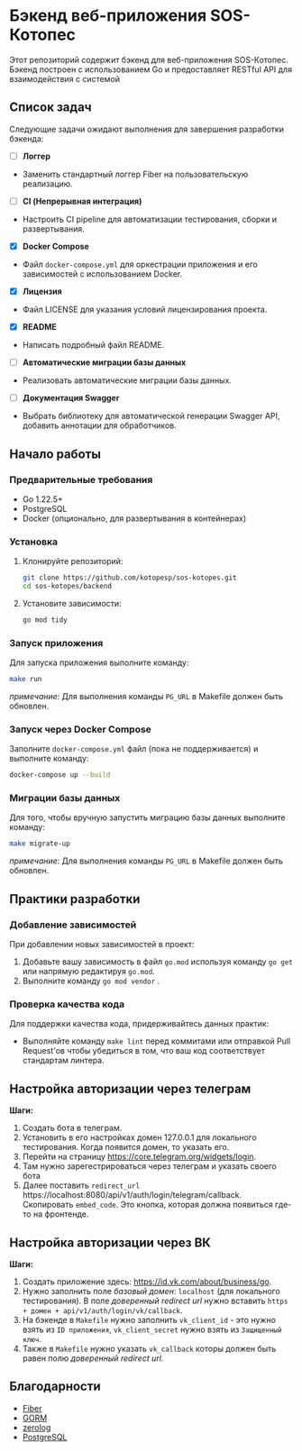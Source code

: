 # Бэкенд веб-приложения SOS-Котопес

Этот репозиторий содержит бэкенд для веб-приложения SOS-Котопес.
Бэкенд построен с использованием Go и предоставляет RESTful API для взаимодействия с системой

## Список задач

Следующие задачи ожидают выполнения для завершения разработки бэкенда:

- [ ] **Логгер**
- Заменить стандартный логгер Fiber на пользовательскую реализацию.

- [ ] **CI (Непрерывная интеграция)**
- Настроить CI pipeline для автоматизации тестирования, сборки и развертывания.

- [X] **Docker Compose**
- Файл `docker-compose.yml` для оркестрации приложения и его зависимостей с использованием Docker.

- [X] **Лицензия**
- Файл LICENSE для указания условий лицензирования проекта.

- [X] **README**
- Написать подробный файл README.

- [ ] **Автоматические миграции базы данных**
- Реализовать автоматические миграции базы данных.

- [ ] **Документация Swagger**
- Выбрать библиотеку для автоматической генерации Swagger API, добавить аннотации для обработчиков.


## Начало работы

### Предварительные требования

- Go 1.22.5+
- PostgreSQL
- Docker (опционально, для развертывания в контейнерах)

### Установка

1. Клонируйте репозиторий:

    ```sh
    git clone https://github.com/kotopesp/sos-kotopes.git
    cd sos-kotopes/backend
    ```

2. Установите зависимости:

    ```sh
    go mod tidy
    ```

### Запуск приложения

Для запуска приложения выполните команду:

```sh
make run
```

*примечание*: Для выполнения команды `PG_URL` в Makefile должен быть обновлен.

### Запуск через Docker Compose

Заполните `docker-compose.yml` файл (пока не поддерживается) и выполните команду:

```sh
docker-compose up --build
```

### Миграции базы данных

Для того, чтобы вручную запустить миграцию базы данных выполните команду:

```sh
make migrate-up
```

*примечание*: Для выполнения команды `PG_URL` в Makefile должен быть обновлен.

## Практики разработки

### Добавление зависимостей

При добавлении новых зависимостей в проект:

1. Добавьте вашу зависимость в файл `go.mod` используя команду `go get` или напрямую редактируя `go.mod`.
2. Выполните команду `go mod vendor` .

### Проверка качества кода

Для поддержки качества кода, придерживайтесь данных практик:

- Выполняйте команду `make lint` перед коммитами или отправкой Pull Request'ов чтобы убедиться в том, что ваш код соответствует стандартам линтера.

## Настройка авторизации через телеграм
**Шаги:**
1. Cоздать бота в телеграм.
2. Установить в его настройках домен 127.0.0.1 для локального тестирования. Когда появится домен, то указать его.
3. Перейти на страницу https://core.telegram.org/widgets/login.
4. Там нужно зарегестрироваться через телеграм и указать своего бота
5.  Далее поставить `redirect_url` https://localhost:8080/api/v1/auth/login/telegram/callback. Скопировать `embed_code`. Это кнопка, которая должна появиться где-то на фронтенде.

## Настройка авторизации через ВК
**Шаги:**
1. Создать приложение здесь: https://id.vk.com/about/business/go.
2. Нужно заполнить поле _базовый домен_: `localhost` (для локального тестирования). В поле _доверенный redirect url_ нужно вставить `https + домен + api/v1/auth/login/vk/callback`.
3. На бэкенде в `Makefile` нужно заполнить `vk_client_id` - это нужно взять из `ID приложения`, `vk_client_secret` нужно взять из `Защищенный ключ`.
4. Также в `Makefile` нужно указать `vk_callback` которы должен быть равен полю _доверенный redirect url_.

## Благодарности

- [Fiber](https://github.com/gofiber/fiber/v2)
- [GORM](https://gorm.io/)
- [zerolog](https://github.com/rs/zerolog)
- [PostgreSQL](https://www.postgresql.org/)
